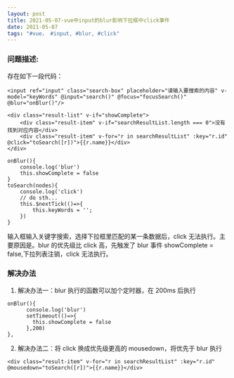 ```yaml
---
layout: post
title: 2021-05-07-vue中input的blur影响下拉框中click事件
date: 2021-05-07
tags: "#vue， #input, #blur, #click"
---
```


### 问题描述:

存在如下一段代码：

```
<input ref="input" class="search-box" placeholder="请输入要搜索的内容" v-model="keyWords" @input="search()" @focus="focusSearch()" @blur="onBlur()"/>

<div class="result-list" v-if="showComplete">
    <div class="result-item" v-if="searchResultList.length === 0">没有找到对应内容</div>
    <div class="result-item" v-for="r in searchResultList" :key="r.id" @click="toSearch([r])">{{r.name}}</div>
</div>

onBlur(){
    console.log('blur')
    this.showComplete = false
}
toSearch(nodes){
    console.log('click')
    // do sth...
    this.$nextTick(()=>{
        this.keyWords = '';
    })
}
```

输入框输入关键字搜索，选择下拉框里匹配的某一条数据后，click 无法执行。主要原因是。blur 的优先级比 click 高，先触发了 blur 事件 showComplete = false,下拉列表注销，click 无法执行。

### 解决办法

1. 解决办法一：blur 执行的函数可以加个定时器，在 200ms 后执行

```
onBlur(){
      console.log('blur')
      setTimeout(()=>{
        this.showComplete = false
      },200)
},
```

2. 解决办法二：将 click 换成优先级更高的 mousedown，将优先于 blur 执行

```
<div class="result-item" v-for="r in searchResultList" :key="r.id" @mousedown="toSearch([r])">{{r.name}}</div>
```
